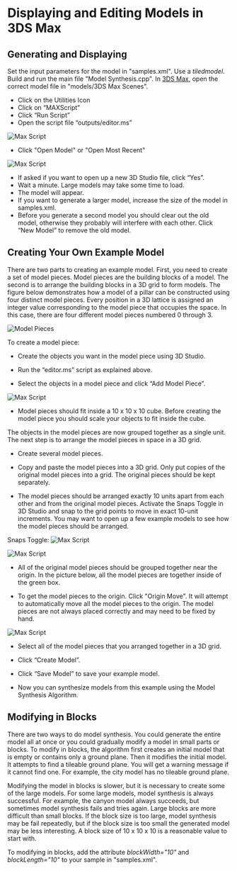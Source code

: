 # Displaying and Editing Models in 3DS Max

## Generating and Displaying

Set the input parameters for the model in "samples.xml". Use a *tiledmodel*. Build and run the main file "Model Synthesis.cpp".
In [3DS Max](https://www.autodesk.com/products/3ds-max/overview), open the correct model file in "models/3DS Max Scenes".
* Click on the Utilities Icon
* Click on “MAXScript”
* Click “Run Script”
* Open the script file “outputs/editor.ms”

<img alt="Max Script" src="figures/tutori1.jpg">

* Click "Open Model" or "Open Most Recent"

<img alt="Max Script" src="figures/tutori2.jpg">

* If asked if you want to open up a new 3D Studio file, click “Yes”.
* Wait a minute.  Large models may take some time to load.
* The model will appear.
* If you want to generate a larger model, increase the size of the model in samples.xml.
* Before you generate a second model you should clear out the old model, otherwise they probably will interfere with each other.  Click “New Model” to remove the old model.

## Creating Your Own Example Model

There are two parts to creating an example model.  First, you need to create a set of model pieces.
Model pieces are the building blocks of a model.  The second is to arrange the building blocks in a
3D grid to form models.  The figure below demonstrates how a model of a pillar can be constructed
using four distinct model pieces. Every position in a 3D lattice is assigned an integer value
corresponding to the model piece that occupies the space. In this case, there are four different model
pieces numbered 0 through 3.

<img alt="Model Pieces" src="figures/modelPieces.jpg">

To create a model piece: 

* Create the objects you want in the model piece using 3D Studio.

* Run the “editor.ms” script as explained above.

* Select the objects in a model piece and click “Add Model Piece”.

<img alt="Max Script" src="figures/tutori3.jpg">

* Model pieces should fit inside a 10 x 10 x 10 cube.  Before creating the model piece you should scale your objects to fit inside the cube.

The objects in the model pieces are now grouped together as a single unit.  The next step is to arrange the model pieces in space in a 3D grid.

* Create several model pieces.

* Copy and paste the model pieces into a 3D grid.  Only put copies of the original model pieces into a grid.  The original pieces should be kept separately.

* The model pieces should be arranged exactly 10 units apart from each other and from the original model pieces.  Activate the Snaps Toggle  in 3D Studio and snap to the grid points to move in exact 10-unit increments.  You may want to open up a few example models to see how the model pieces should be arranged. 

Snaps Toggle: <img alt="Max Script" src="figures/tutori4.gif">

<img alt="Max Script" src="figures/tutori5.jpg">

* All of the original model pieces should be grouped together near the origin.  In the picture below, all the model pieces are together inside of the green box. 

* To get the model pieces to the origin.  Click "Origin Move".  It will attempt to automatically move all the model pieces to the origin. The model pieces are not always placed correctly and may need to be fixed by hand.

<img alt="Max Script" src="figures/tutori6.jpg">

* Select all of the model pieces that you arranged together in a 3D grid.

* Click “Create Model”.

* Click “Save Model” to save your example model.

* Now you can synthesize models from this example using the Model Synthesis Algorithm.

## Modifying in Blocks

There are two ways to do model synthesis.  You could generate the entire model all at once or you could gradually modify a model in small parts or blocks. 
To modify in blocks, the algorithm first creates an initial model that is empty or contains only a ground plane.
Then it modifies the initial model. It attempts to find a tileable ground plane. You will get a warning message if it cannot find one. For example, the city model has no tileable ground plane.

Modifying the model in blocks is slower, but it is necessary to create some of the large models.  For some large models, model synthesis is always successful.
For example, the canyon model always succeeds, but sometimes model synthesis fails and tries again.  Large blocks are more difficult than small blocks.
If the block size is too large, model synthesis may be fail repeatedly, but if the block size is too small the generated model may be less interesting. 
A block size of 10 x 10 x 10 is a reasonable value to start with.

To modifying in blocks, add the attribute *blockWidth="10"* and *blockLength="10"* to your sample in "samples.xml".
